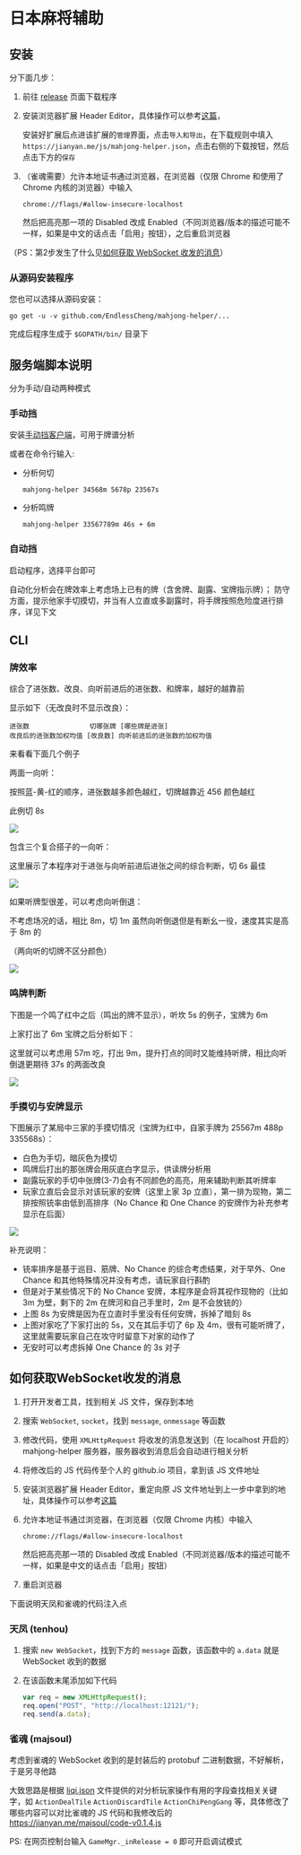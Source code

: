 # 日本麻将辅助

## 安装

分下面几步：

1. 前往 [release](https://github.com/EndlessCheng/mahjong-helper/releases/latest) 页面下载程序

2. 安装浏览器扩展 Header Editor，具体操作可以参考[这篇](https://tieba.baidu.com/p/5956122477)，

    安装好扩展后点进该扩展的`管理`界面，点击`导入和导出`，在下载规则中填入 `https://jianyan.me/js/mahjong-helper.json`，点击右侧的下载按钮，然后点击下方的`保存`

3. （雀魂需要）允许本地证书通过浏览器，在浏览器（仅限 Chrome 和使用了 Chrome 内核的浏览器）中输入

    ```
    chrome://flags/#allow-insecure-localhost
    ```

    然后把高亮那一项的 Disabled 改成 Enabled（不同浏览器/版本的描述可能不一样，如果是中文的话点击「启用」按钮），之后重启浏览器

（PS：第2步发生了什么见[如何获取 WebSocket 收发的消息](#如何获取WebSocket收发的消息)）

### 从源码安装程序

您也可以选择从源码安装：

`go get -u -v github.com/EndlessCheng/mahjong-helper/...`

完成后程序生成于 `$GOPATH/bin/` 目录下


## 服务端脚本说明

分为手动/自动两种模式

### 手动挡

安装[手动挡客户端](https://github.com/EndlessCheng/mahjong-helper-gui)，可用于牌谱分析

或者在命令行输入:

- 分析何切

    `mahjong-helper 34568m 5678p 23567s`
    
- 分析鸣牌

    `mahjong-helper 33567789m 46s + 6m`

### 自动挡

启动程序，选择平台即可

自动化分析会在牌效率上考虑场上已有的牌（含舍牌、副露、宝牌指示牌）；
防守方面，提示他家手切摸切，并当有人立直或多副露时，将手牌按照危险度进行排序，详见下文


## CLI

### 牌效率

综合了进张数、改良、向听前进后的进张数、和牌率，越好的越靠前

显示如下（无改良时不显示改良）：

```
进张数               切哪张牌 [哪些牌是进张]
改良后的进张数加权均值 [改良数] 向听前进后的进张数的加权均值
```

来看看下面几个例子

两面一向听：

按照蓝-黄-红的顺序，进张数越多颜色越红，切牌越靠近 456 颜色越红

此例切 8s

![](img/example11.png)

包含三个复合搭子的一向听：

这里展示了本程序对于进张与向听前进后进张之间的综合判断，切 6s 最佳

![](img/example22.png)

如果听牌型很差，可以考虑向听倒退：

不考虑场况的话，相比 8m，切 1m 虽然向听倒退但是有断幺一役，速度其实是高于 8m 的

（两向听的切牌不区分颜色）

![](img/example41.png)

### 鸣牌判断

下图是一个鸣了红中之后（鸣出的牌不显示），听坎 5s 的例子，宝牌为 6m

上家打出了 6m 宝牌之后分析如下：

这里就可以考虑用 57m 吃，打出 9m，提升打点的同时又能维持听牌，相比向听倒退更期待 37s 的两面改良

![](img/example63.png)

### 手摸切与安牌显示

下图展示了某局中三家的手摸切情况（宝牌为红中，自家手牌为 25567m 488p 335568s）：

- 白色为手切，暗灰色为摸切
- 鸣牌后打出的那张牌会用灰底白字显示，供读牌分析用
- 副露玩家的手切中张牌(3-7)会有不同颜色的高亮，用来辅助判断其听牌率
- 玩家立直后会显示对该玩家的安牌（这里上家 3p 立直），第一排为现物，第二排按照铳率由低到高排序（No Chance 和 One Chance 的安牌作为补充参考显示在后面）

![](img/example_moqie_risk.png)

补充说明：

- 铳率排序是基于巡目、筋牌、No Chance 的综合考虑结果，对于早外、One Chance 和其他特殊情况并没有考虑，请玩家自行斟酌
- 但是对于某些情况下的 No Chance 安牌，本程序是会将其视作现物的（比如 3m 为壁，剩下的 2m 在牌河和自己手里时，2m 是不会放铳的）
- 上图 8s 为安牌是因为在立直时手里没有任何安牌，拆掉了暗刻 8s
- 上图对家吃了下家打出的 5s，又在其后手切了 6p 及 4m，很有可能听牌了，这里就需要玩家自己在攻守时留意下对家的动作了
- 无安时可以考虑拆掉 One Chance 的 3s 对子

## 如何获取WebSocket收发的消息

1. 打开开发者工具，找到相关 JS 文件，保存到本地
2. 搜索 `WebSocket`, `socket`，找到 `message`, `onmessage` 等函数
3. 修改代码，使用 `XMLHttpRequest` 将收发的消息发送到（在 localhost 开启的）mahjong-helper 服务器，服务器收到消息后会自动进行相关分析
4. 将修改后的 JS 代码传至个人的 github.io 项目，拿到该 JS 文件地址
5. 安装浏览器扩展 Header Editor，重定向原 JS 文件地址到上一步中拿到的地址，具体操作可以参考[这篇](https://tieba.baidu.com/p/5956122477)
6. 允许本地证书通过浏览器，在浏览器（仅限 Chrome 内核）中输入
    
    ```
    chrome://flags/#allow-insecure-localhost
    ```
    
    然后把高亮那一项的 Disabled 改成 Enabled（不同浏览器/版本的描述可能不一样，如果是中文的话点击「启用」按钮）

7. 重启浏览器

下面说明天凤和雀魂的代码注入点

### 天凤 (tenhou)

1. 搜索 `new WebSocket`，找到下方的 `message` 函数，该函数中的 `a.data` 就是 WebSocket 收到的数据
2. 在该函数末尾添加如下代码

    ```javascript
    var req = new XMLHttpRequest();
    req.open("POST", "http://localhost:12121/");
    req.send(a.data);
    ```

### 雀魂 (majsoul)

考虑到雀魂的 WebSocket 收到的是封装后的 protobuf 二进制数据，不好解析，于是另寻他路

大致思路是根据 [liqi.json](https://github.com/EndlessCheng/mahjong-helper/blob/master/liqi.json) 文件提供的对分析玩家操作有用的字段查找相关关键字，如 `ActionDealTile` `ActionDiscardTile` `ActionChiPengGang` 等，具体修改了哪些内容可以对比雀魂的 JS 代码和我修改后的 https://jianyan.me/majsoul/code-v0.1.4.js

PS: 在网页控制台输入 `GameMgr._inRelease = 0` 即可开启调试模式
